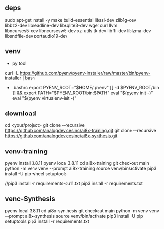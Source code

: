 
## deps
sudo apt-get install -y make build-essential libssl-dev zlib1g-dev \
  libbz2-dev libreadline-dev libsqlite3-dev wget curl llvm \
  libncurses5-dev libncursesw5-dev xz-utils tk-dev libffi-dev liblzma-dev \
  libsndfile-dev portaudio19-dev

## venv

* py tool

curl -L https://github.com/pyenv/pyenv-installer/raw/master/bin/pyenv-installer | bash

*  .bashrc
export PYENV_ROOT="$HOME/.pyenv"
[[ -d $PYENV_ROOT/bin ]] && export PATH="$PYENV_ROOT/bin:$PATH"
eval "$(pyenv init -)"
eval "$(pyenv virtualenv-init -)"

## download 
cd <your/project>
git clone --recursive https://github.com/analogdevicesinc/ai8x-training.git
git clone --recursive https://github.com/analogdevicesinc/ai8x-synthesis.git



## venv-training

pyenv install 3.8.11
pyenv local 3.8.11
cd ai8x-training
git checkout main
python -m venv venv --prompt ai8x-training
source venv/bin/activate
pip3 install -U pip wheel setuptools

//pip3 install -r requirements-cu11.txt
pip3 install -r requirements.txt


## venc-Synthesis

pyenv local 3.8.11
cd ai8x-synthesis 
git checkout main
python -m venv venv --prompt ai8x-synthesis
source venv/bin/activate
pip3 install -U pip setuptools
pip3 install -r requirements.txt